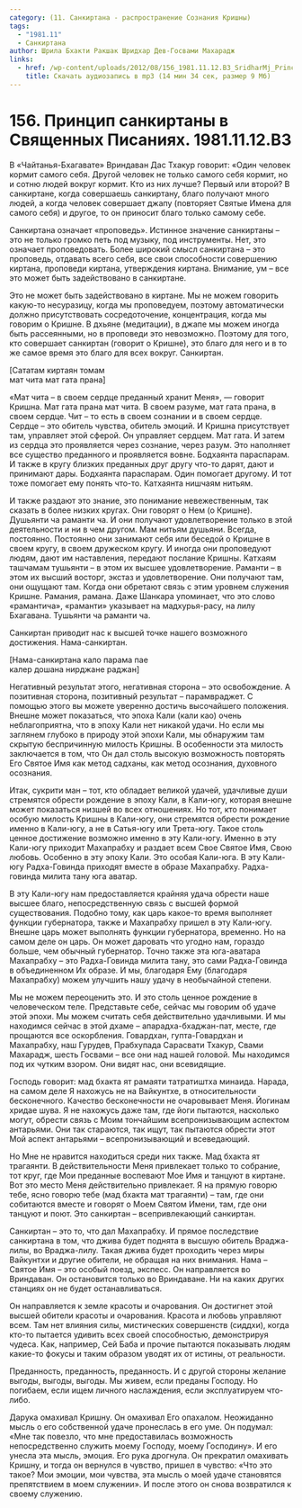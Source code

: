 ```yaml
---
category: (11. Санкиртана - распространение Сознания Кришны)
tags:
  - "1981.11"
  - Санкиртана
author: Шрила Бхакти Ракшак Шридхар Дев-Госвами Махарадж
links:
  - href: /wp-content/uploads/2012/08/156_1981.11.12.B3_SridharMj_Princip_sankirtany_v_svyzwennyh_pisaniyah.mp3
    title: Скачать аудиозапись в mp3 (14 мин 34 сек, размер 9 Мб)
---
```


# 156. Принцип санкиртаны в Священных Писаниях. 1981.11.12.B3

В «Чайтанья-Бхагавате» Вриндаван Дас Тхакур говорит: «Один человек кормит самого себя. Другой человек не только самого себя кормит, но и сотню людей вокруг кормит. Кто из них лучше? Первый или второй? В санкиртане, когда совершаешь санкиртану, благо получают много людей, а когда человек совершает джапу (повторяет Святые Имена для самого себя) и другое, то он приносит благо только самому себе.

Санкиртана означает «проповедь». Истинное значение санкиртаны – это не только громко петь под музыку, под инструменты. Нет, это означает проповедовать. Более широкий смысл санкиртана – это проповедь, отдавать всего себя, все свои способности совершению киртана, проповеди киртана, утверждения киртана. Внимание, ум – все это может быть задействовано в санкиртане.

Это не может быть задействовано в киртане. Мы не можем говорить какую-то несуразицу, когда мы проповедуем, поэтому автоматически должно присутствовать сосредоточение, концентрация, когда мы говорим о Кришне. В дхьяне (медитации), в джапе мы можем иногда быть рассеянными, но в проповеди это невозможно. Поэтому для того, кто совершает санкиртан (говорит о Кришне), это благо для него и в то же самое время это благо для всех вокруг. Санкиртан.

[Сататам киртаян томам\
мат чита мат гата прана]

«Мат чита – в своем сердце преданный хранит Меня», — говорит Кришна. Мат гата прана мат чита. В своем разуме, мат гата прана, в своем сердце. Чит – то есть в своем сознании и в своем сердце. Сердце – это обитель чувства, обитель эмоций. И Кришна присутствует там, управляет этой сферой. Он управляет сердцем. Мат гата. И затем из сердца это проявляется через сознание, через разум. Это наполняет все существо преданного и проявляется вовне. Бодхаянта параспарам. И также в кругу близких преданных друг другу что-то дарят, дают и принимают дары. Бодхаянта параспарам. Один помогает другому. И тот тоже помогает ему понять что-то. Катхаянта нишчаям нитьям.

И также раздают это знание, это понимание невежественным, так сказать в более низких кругах. Они говорят о Нем (о Кришне). Душьянти ча раманти ча. И они получают удовлетворение только в этой деятельности и ни в чем другом. Мам нитьям душьяни. Всегда, постоянно. Постоянно они занимают себя или беседой о Кришне в своем кругу, в своем дружеском кругу. И иногда они проповедуют людям, дают им наставления, передают послание Кришны. Катхаям ташчамам тушьянти – в этом их высшее удовлетворение. Раманти – в этом их высший восторг, экстаз и удовлетворение. Они получают там, они ощущают там. Когда они обретают связь с этим уровнем служения Кришне. Рамания, рамана. Даже Шанкара упоминает, что это слово «рамантича», «раманти» указывает на мадхурья-расу, на лилу Бхагавана. Тушьянти ча раманти ча.

Санкиртан приводит нас к высшей точке нашего возможного достижения. Нама-санкиртан.

[Нама-санкиртана кало парама пае\
калер дошана нирджане раджан]

Негативный результат этого, негативная сторона – это освобождение. А позитивная сторона, позитивный результат – парамвраджет. С помощью этого вы можете уверенно достичь высочайшего положения. Внешне может показаться, что эпоха Кали (кали као) очень неблагоприятна, что в эпоху Кали нет никакой удачи. Но если мы заглянем глубоко в природу этой эпохи Кали, мы обнаружим там скрытую беспричинную милость Кришны. В особенности эта милость заключается в том, что Он дал столь высокую возможность повторять Его Святое Имя как метод садханы, как метод осознания, духовного осознания.

Итак, сукрити ман – тот, кто обладает великой удачей, удачливые души стремятся обрести рождение в эпоху Кали, в Кали-югу, которая внешне может показаться низшей во всех отношениях. Но тот, кто понимает особую милость Кришны в Кали-югу, они стремятся обрести рождение именно в Кали-югу, а не в Сатья-югу или Трета-югу. Такое столь ценное достижение возможно именно в эту Кали-югу. Именно в эту Кали-югу приходит Махапрабху и раздает всем Свое Святое Имя, Свою любовь. Особенно в эту эпоху Кали. Это особая Кали-юга. В эту Кали-югу Радха-Говинда приходят вместе в образе Махапрабху. Радха-говинда милита тану юга аватар.

В эту Кали-югу нам предоставляется крайняя удача обрести наше высшее благо, непосредственную связь с высшей формой существования. Подобно тому, как царь какое-то время выполняет функции губернатора, также и Махапрабху пришел в эту Кали-югу. Внешне царь может выполнять функции губернатора, временно. Но на самом деле он царь. Он может даровать что угодно нам, гораздо больше, чем обычный губернатор. Точно также эта юга-аватара Махапрабху – это Радха-Говинда милита тану, это сами Радха-Говинда в объединенном Их образе. И мы, благодаря Ему (благодаря Махапрабху) можем улучшить нашу удачу в необычайной степени.

Мы не можем переоценить это. И это столь ценное рождение в человеческом теле. Представьте себе, сейчас мы говорим об удаче этой эпохи. Мы можем считать себя действительно удачливыми. И мы находимся сейчас в этой дхаме – апарадха-бхаджан-пат, месте, где прощаются все оскорбления. Говардхан, гупта-Говардхан и Махапрабху, наш Гурудев, Прабхупада Сарасвати Тхакур, Свами Махарадж, шесть Госвами – все они над нашей головой. Мы находимся под их чутким взором. Они видят нас, они всевидящие.

Господь говорит: мад бхакта ят рамаяти татратиштха минаида. Нарада, на самом деле Я нахожусь не на Вайкунтхе, в относительности бесконечного. Качество бесконечности не очаровывает Меня. Йогинам хридае шува. Я не нахожусь даже там, где йоги пытаются, насколько могут, обрести связь с Моим тончайшим всепронизывающим аспектом антарьями. Они так стараются, так ищут, так пытаются обрести этот Мой аспект антарьями – всепронизывающий и всеведающий.

Но Мне не нравится находиться среди них также. Мад бхакта ят трагаянти. В действительности Меня привлекает только то собрание, тот круг, где Мои преданные воспевают Мое Имя и танцуют в киртане. Вот это место Меня действительно привлекает. Я на прямую говорю тебе, ясно говорю тебе (мад бхакта мат трагаянти) – там, где они собитаются вместе и говорят о Моем Святом Имени, там, где они танцуют и поют. Это санкиртан – всепривлекающий санкиртан.

Санкиртан – это то, что дал Махапрабху. И прямое последствие санкиртана в том, что джива будет поднята в высшую обитель Враджа-лилы, во Враджа-лилу. Такая джива будет проходить через миры Вайкунтхи и другие обители, не обращая на них внимания. Нама – Святое Имя – это особый поезд, экспесс. Он направляется во Вриндаван. Он остановится только во Вриндаване. Ни на каких других станциях он не будет останавливаться.

Он направляется к земле красоты и очарования. Он достигнет этой высшей обители красоты и очарования. Красота и любовь управляют всем. Там нет влияния силы, мистических совершенств (сиддхи), когда кто-то пытается удивить всех своей способностью, демонстрируя чудеса. Как, например, Сей Баба и прочие пытаются показывать людям какие-то фокусы и таким образом уводят их от истины, от реальности.

Преданность, преданность, преданность. И с другой стороны желание выгоды, выгоды, выгоды. Мы живем, если преданы Господу. Но погибаем, если ищем личного наслаждения, если эксплуатируем что-либо.

Дарука омахивал Кришну. Он омахивал Его опахалом. Неожиданно мысль о его собственной удаче пронеслась в его уме. Он подумал: «Мне так повезло, что мне предоставилась возможность непосредственно служить моему Господу, моему Господину». И его унесла эта мысль, эмоция. Его рука дрогнула. Он прекратил омахивать Кришну, и тогда он вернулся в чувство, пришел в чувство: «Что это такое? Мои эмоции, мои чувства, эта мысль о моей удаче становятся препятствием в моем служении». И после этого он снова возвратился к своему служению.

